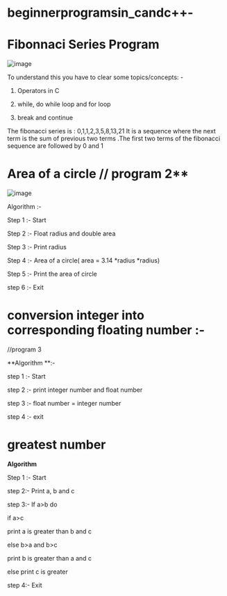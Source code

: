 # beginnerprogramsin_candc++-

# Fibonnaci Series Program 




![image](https://media.geeksforgeeks.org/wp-content/cdn-uploads/program-for-fibonacci-numbers-1024x512.png)





To understand this you have to clear some topics/concepts: -




1. Operators in C





2. while, do while loop and for loop



3. break and continue





The fibonacci series is : 0,1,1,2,3,5,8,13,21
It is a sequence where the next term is the sum of previous two terms .The  first two terms of the fibonacci sequence are followed by 0 and 1








# Area of a circle     // program 2**


![image](https://www.cdn.geeksforgeeks.org/wp-content/uploads/Area-of-circle.png)



Algorithm :-





Step 1 :- Start





Step 2 :- Float radius and double area




Step 3 :- Print radius




Step  4 :- Area of a circle( area = 3.14 *radius *radius)




Step 5 :- Print the area of circle




step 6 :- Exit





# conversion integer into corresponding floating number :-


//program 3

**Algorithm **:-
 
 
 
step 1 :- Start




step 2 :- print integer number and float number 




step 3  :- float number = integer number




step 4  :- exit





# greatest number 
**Algorithm**


Step 1 :- Start



step 2:- Print a, b and c


step 3:- If a>b do
         
         
   
   if a>c
         
  print a is greater than b and c
  
  
  else
  b>a and b>c
  
  print b is greater than a and c
  
  
  else 
  print c is greater
  
  
  
  step 4:- Exit
         
         
